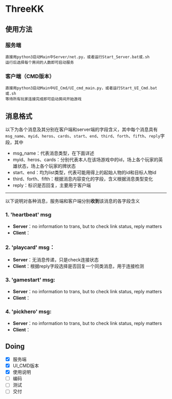 # ThreeKK

## 使用方法
### 服务端
	直接用python3启动Main中Server/net.py，或者运行Start_Server.bat或.sh
	运行后选择每个房间的人数即可启动服务
### 客户端（CMD版本）
	直接用python3启动Main中UI_Cmd/UI_cmd_main.py，或者运行Start_UI_Cmd.bat或.sh
	等待所有玩家连接完成即可启动房间开始游戏

## 消息格式 
以下为各个消息及其分别在客户端和server端的字段含义，其中每个消息具有`msg_name`、`myid`、`heros`、`cards`、`start`、`end`、`third`、`forth`、`fifth`、`reply`字段，其中
* msg_name：代表消息类型，在下面详述
* myid、heros、cards：分别代表本人在该场游戏中的id，场上各个玩家的英雄状态，场上各个玩家的牌状态
* start、end：均为list类型，代表可能用得上的起始人物的id和目标人物id
* third、forth、fifth：根据消息内容变化的字段，含义根据消息类型变化
* reply：标识是否回复，主要用于客户端
*** 
以下说明对各种消息，服务端和客户端分别**收到**该消息的各字段含义

### 1. 'heartbeat' msg
* __Server__：no information to trans, but to check link status, reply matters  
* __Client__：

### 2. 'playcard' msg：  
* __Server__：无消息传递，只是check连接状态  
* __Client__：根据reply字段选择是否回复一个同类消息，用于连接检测

### 3. 'gamestart' msg:  
* __Server__：no information to trans, but to check link status, reply matters  
* __Client__：

### 4. 'pickhero' msg:  
* __Server__：no information to trans, but to check link status, reply matters  
* __Client__：




## Doing
- [x] 服务端
- [x] UI_CMD版本
- [x] 使用说明
- [ ] 编码
- [ ] 测试
- [ ] 交付

